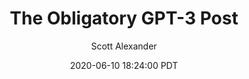 ---
layout: podcast
title: "The Obligatory GPT-3 Post"
author: Scott Alexander
description: https://slatestarcodex.com/2020/06/10/the-obligatory-gpt-3-post/
date: 2020-06-10 18:24:00 PDT
length: 4856749
duration: 1214
guid: the-obligatory-gpt-3-post
---